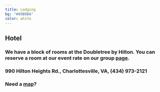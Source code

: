 ```yaml
---
title: Lodging
bg: "#A9B8BA"
color: white
---
```


## Hotel

### We have a block of rooms at the Doubletree by Hilton. You can reserve a room at our event rate on our group [page](http://doubletree.hilton.com/en/dt/groups/personalized/C/CHOSHDT-VBW-20150710/index.jhtml).

### 990 Hilton Heights Rd., Charlottesville, VA, (434) 973-2121

### Need a [map](https://goo.gl/maps/CDQ8I)?
